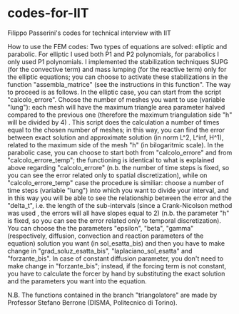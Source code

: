 # codes-for-IIT
Filippo Passerini's codes for technical interview with IIT


How to use the FEM codes:
Two types of equations are solved: elliptic and parabolic. For elliptic I used both P1 and P2 polynomials, for parabolics I only used P1 polynomials. 
I implemented the stabilization techniques SUPG (for the convective term) and mass lumping (for the reactive term) only for the elliptic equations; you can choose to activate these stabilizations in the function "assembla_matrice" (see the instructions in this function".
The way to proceed is as follows. In the elliptic case, you can start from the script "calcolo_errore". Choose the number of meshes you want to use (variable "lung"): each mesh will have the maximum triangle area parameter halved compared to the previous one (therefore the maximum triangulation side "h" will be divided by 4) . This script does the calculation a number of times equal to the chosen number of meshes; in this way, you can find the error between exact solution and approximate solution (in norm L^2, L^inf, H^1), related to the maximum side of the mesh "h" (in bilogaritmic scale). In the parabolic case, you can choose to start both from "calcolo_errore" and from "calcolo_errore_temp"; the functioning is identical to what is explained above regarding "calcolo_errore" (n.b. the number of time steps is fixed, so you can see the error related only to spatial discretization), while on "calcolo_errore_temp" case the procedure is similiar: choose a number of time steps (variable "lung") into which you want to divide your interval, and in this way you will be able to see the relationship between the error and the "delta_t", i.e. the length of the sub-intervals (since a Crank-Nicolson method was used , the errors will all have slopes equal to 2) (n.b. the parameter "h" is fixed, so you can see the error related only to temporal discretization). 
You can choose the the parameters "epsilon", "beta", "gamma" (respectively, diffusion, convection and reaction parameters of the equation) solution you want (in sol_esatta_bis) and then you have to make change in "grad_soluz_esatta_bis", "laplaciano_sol_esatta" and "forzante_bis". In case of constant diffusion parameter, you don't need to make change in "forzante_bis"; 
instead, if the forcing term is not constant, you have to calculate the forcer by hand by substituting the exact solution and the parameters you want into the equation.

N.B. The functions contained in the branch "triangolatore" are made by Professor Stefano Berrone (DISMA, Politecnico di Torino).
